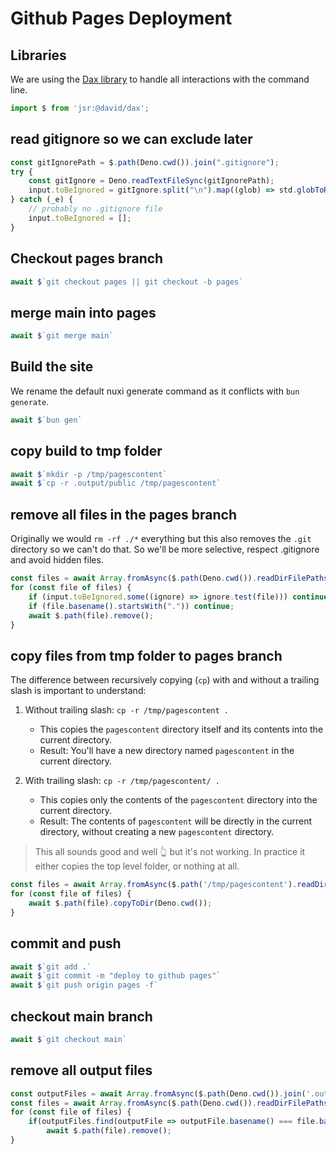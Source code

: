 # Github Pages Deployment

## Libraries
We are using the [Dax library](https://jsr.io/@david/dax#shell) to handle all interactions with the command line.
```ts
import $ from 'jsr:@david/dax';
```

## read gitignore so we can exclude later
```ts
const gitIgnorePath = $.path(Deno.cwd()).join(".gitignore");
try {
    const gitIgnore = Deno.readTextFileSync(gitIgnorePath);
    input.toBeIgnored = gitIgnore.split("\n").map((glob) => std.globToRegExp(glob));
} catch (_e) {
    // probably no .gitignore file
    input.toBeIgnored = [];
}
```

## Checkout pages branch
```ts
await $`git checkout pages || git checkout -b pages`
```

## merge main into pages
```ts
await $`git merge main`
```

## Build the site
We rename the default nuxi generate command as it conflicts with `bun generate`.
```ts
await $`bun gen`
```

## copy build to tmp folder
```ts
await $`mkdir -p /tmp/pagescontent`
await $`cp -r .output/public /tmp/pagescontent`
```

## remove all files in the pages branch
Originally we would `rm -rf ./*` everything but this also removes the `.git` directory so we can't do that.
So we'll be more selective, respect .gitignore and avoid hidden files.
```ts
const files = await Array.fromAsync($.path(Deno.cwd()).readDirFilePaths());
for (const file of files) {
    if (input.toBeIgnored.some((ignore) => ignore.test(file))) continue;
    if (file.basename().startsWith(".")) continue;
    await $.path(file).remove();
}
```

## copy files from tmp folder to pages branch
The difference between recursively copying (`cp`) with and without a trailing slash is important to understand:

1. Without trailing slash: `cp -r /tmp/pagescontent .`
   - This copies the `pagescontent` directory itself and its contents into the current directory.
   - Result: You'll have a new directory named `pagescontent` in the current directory.

2. With trailing slash: `cp -r /tmp/pagescontent/ .`
   - This copies only the contents of the `pagescontent` directory into the current directory.
   - Result: The contents of `pagescontent` will be directly in the current directory, without creating a new `pagescontent` directory.

> This all sounds good and well 👆 but it's not working. In practice it either copies the top level folder, or nothing at all.

```ts
const files = await Array.fromAsync($.path('/tmp/pagescontent').readDirFilePaths());
for (const file of files) {
    await $.path(file).copyToDir(Deno.cwd());
}
```

## commit and push
```ts skip
await $`git add .`
await $`git commit -m "deploy to github pages"`
await $`git push origin pages -f`
```

## checkout main branch
```ts skip
await $`git checkout main`
```

## remove all output files
```ts
const outputFiles = await Array.fromAsync($.path(Deno.cwd()).join('.output').readDirFilePaths());
const files = await Array.fromAsync($.path(Deno.cwd()).readDirFilePaths());
for (const file of files) {
    if(outputFiles.find(outputFile => outputFile.basename() === file.basename()))
        await $.path(file).remove();
}
```